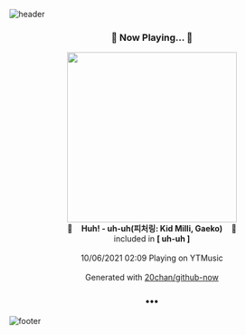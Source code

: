 ![header](https://capsule-render.vercel.app/api?type=wave&height=170&section=header&text=Hi.%20I'm%20SHIFT&fontColor=090707&fontAlignX=45&fontAlignY=65&fontSize=100)

<h3 align="center">🎵 Now Playing... 🎵</h3>
<p align="center">
  <a href="https://music.youtube.com/watch?v=cJtlLS6LPEc">
    <img width="300" src="https://lh3.googleusercontent.com/AkehRocN66EQuMNSEMjG54PKajNKlAMmQgBnJb3bFj6AGRgK797xLnOebDj0vpXJ1FmLg47JHwmQggpi">
  </a>
  <br>
  🎵&nbsp&nbsp&nbsp <b>Huh! - uh-uh(피처링: Kid Milli, Gaeko)</b> &nbsp&nbsp&nbsp🎵
  <br>
  included in <b>[ uh-uh ]</b>
  
  <br />
  <br />
  10/06/2021 02:09 Playing on YTMusic
  <br />
  <br />
  Generated with <a href="https://github.com/20chan/github-now">20chan/github-now</a>
</p>

<h3 align="center">•••</h3>

![footer](https://capsule-render.vercel.app/api?type=wave&height=150&section=footer)
